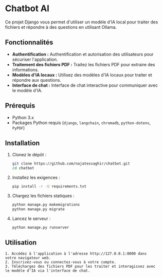 # Chatbot AI

Ce projet Django vous permet d'utiliser un modèle d'IA local pour traiter des fichiers et répondre à des questions en utilisant Ollama.

## Fonctionnalités

- **Authentification :** Authentification et autorisation des utilisateurs pour sécuriser l'application.
- **Traitement des fichiers PDF :** Traitez les fichiers PDF pour extraire des informations.
- **Modèles d'IA locaux :** Utilisez des modèles d'IA locaux pour traiter et répondre aux questions.
- **Interface de chat :** Interface de chat interactive pour communiquer avec le modèle d'IA.

## Prérequis

- Python 3.x
- Packages Python requis (`django`, `langchain`, `chromadb`, `python-dotenv`, `PyPDF`)

## Installation

1. Clonez le dépôt :
   ```bash
   git clone https://github.com/najatessaghir/chatbot.git
   cd chatbot
2. Installez les exigences :
   ```bash
   pip install -r -U requirements.txt
3. Chargez les fichiers statiques :
   ```bash
   python manage.py makemigrations 
   python manage.py migrate
4. Lancez le serveur :
   ```bash
   python manage.py runserver

## Utilisation
    1. Accédez à l'application à l'adresse http://127.0.0.1:8000 dans votre navigateur web.
    2. Inscrivez-vous ou connectez-vous à votre compte.
    3. Téléchargez des fichiers PDF pour les traiter et interagissez avec le modèle d'IA via l'interface de chat.
   
